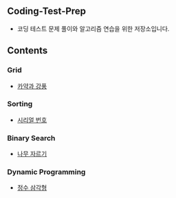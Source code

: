 ## Coding-Test-Prep
* 코딩 테스트 문제 풀이와 알고리즘 연습을 위한 저장소입니다.

## Contents
### Grid
* [카약과 강풍](https://www.acmicpc.net/problem/2891)
  
### Sorting
* [시리얼 번호](https://www.acmicpc.net/problem/1431)

### Binary Search
* [나무 자르기](https://www.acmicpc.net/problem/2805)

### Dynamic Programming
* [정수 삼각형](https://www.acmicpc.net/problem/1932)

